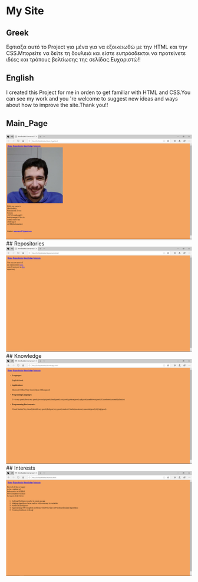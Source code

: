 # My Site
## Greek
Εφτιαξα αυτό το Project για μένα για να εξοικειωθώ με την HTML και την CSS.Μπορείτε να δείτε τη δουλειά και είστε ευπρόσδεκτοι να προτείνετε ιδέες και τρόπους βελτίωσης της σελίδας.Ευχαριστώ!!

## English
I created this Project for me in orden to get familiar with HTML and CSS.You can see my work and you 're welcome to suggest new ideas and ways about how to improve the site.Thank you!!


## Main_Page
<img src="Main.png" alt="Sorry" display="inline-block">
## Repositories
<img src="Rep.png" alt="Sorry" display="inline-block">
## Knowledge
<img src="Know.png" alt="Sorry" display="inline-block">
## Interests
<img src="Inte.png" alt="Sorry" display="inline-block">
